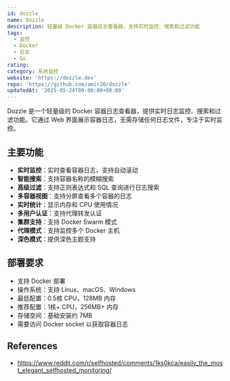 ```yaml
---
id: dozzle
name: Dozzle
description: 轻量级 Docker 容器日志查看器，支持实时监控、搜索和过滤功能
tags:
  - 监控
  - Docker
  - 日志
  - Go
rating: 
category: 系统监控
website: 'https://dozzle.dev'
repo: 'https://github.com/amir20/dozzle'
updatedAt: '2025-05-24T00:00:00+08:00'
---
```


Dozzle 是一个轻量级的 Docker 容器日志查看器，提供实时日志监控、搜索和过滤功能。它通过 Web 界面展示容器日志，无需存储任何日志文件，专注于实时监控。

## 主要功能

- **实时监控**：实时查看容器日志，支持自动滚动
- **智能搜索**：支持容器名称的模糊搜索
- **高级过滤**：支持正则表达式和 SQL 查询进行日志搜索
- **多容器视图**：支持分屏查看多个容器的日志
- **实时统计**：显示内存和 CPU 使用情况
- **多用户认证**：支持代理转发认证
- **集群支持**：支持 Docker Swarm 模式
- **代理模式**：支持监控多个 Docker 主机
- **深色模式**：提供深色主题支持

## 部署要求

- 支持 Docker 部署
- 操作系统：支持 Linux、macOS、Windows
- 最低配置：0.5核 CPU，128MB 内存
- 推荐配置：1核+ CPU，256MB+ 内存
- 存储空间：基础安装约 7MB
- 需要访问 Docker socket 以获取容器日志 

## References
- <https://www.reddit.com/r/selfhosted/comments/1ks0kca/easily_the_most_elegant_selfhosted_monitoring/>
